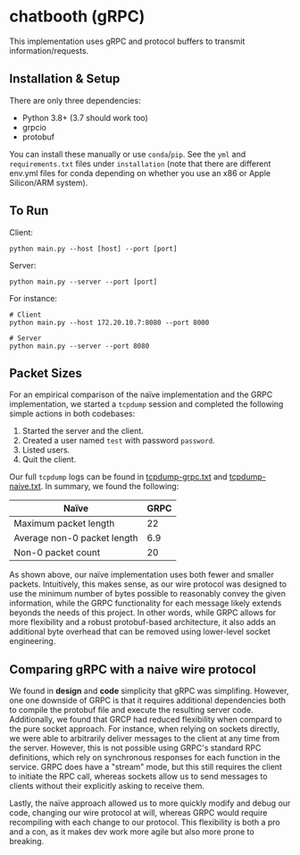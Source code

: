 # chatbooth (gRPC)

This implementation uses gRPC and protocol buffers to transmit information/requests.

## Installation & Setup

There are only three dependencies:
- Python 3.8+ (3.7 should work too)
- grpcio
- protobuf

You can install these manually or use `conda`/`pip`. See the `yml` and `requirements.txt` files under `installation` (note that there are different env.yml files for conda depending on whether you use an x86 or Apple Silicon/ARM system). 

## To Run

Client: 
```
python main.py --host [host] --port [port]
```

Server: 
```
python main.py --server --port [port]
```

For instance:

```
# Client
python main.py --host 172.20.10.7:8080 --port 8000

# Server
python main.py --server --port 8080
```

## Packet Sizes

For an empirical comparison of the naïve implementation and the GRPC implementation, we started a `tcpdump` session and completed the following simple actions in both codebases:

1. Started the server and the client.
2. Created a user named `test` with password `password`.
3. Listed users.
4. Quit the client.

Our full `tcpdump` logs can be found in [tcpdump-grpc.txt]() and [tcpdump-naive.txt](). In summary, we found the following:

 | Naïve | GRPC
| -------| -------- |
Maximum packet length | 22 | 289
Average non-0 packet length | 6.9 | 64.7
Non-0 packet count | 20 | 30

As shown above, our naïve implementation uses both fewer and smaller packets. Intuitively, this makes sense, as our wire protocol was designed to use the minimum number of bytes possible to reasonably convey the given information, while the GRPC functionality for each message likely extends beyonds the needs of this project. In other words, while GRPC allows for more flexibility and a robust protobuf-based architecture, it also adds an additional byte overhead that can be removed using lower-level socket engineering.

## Comparing gRPC with a naive wire protocol

We found in **design** and **code** simplicity that gRPC was simplifing. However, one one downside of GRPC is that it requires additional dependencies both to compile the protobuf file and execute the resulting server code. Additionally, we found that GRCP had reduced flexibility when compard to the pure socket approach. For instance, when relying on sockets directly, we were able to arbitrarily deliver messages to the client at any time from the server. However, this is not possible using GRPC's standard RPC definitions, which rely on synchronous responses for each function in the service. GRPC does have a "stream" mode, but this still requires the client to initiate the RPC call, whereas sockets allow us to send messages to clients without their explicitly asking to receive them.

Lastly, the naïve approach allowed us to more quickly modify and debug our code, changing our wire protocol at will, whereas GRPC would require recompiling with each change to our protocol. This flexibility is both a pro and a con, as it makes dev work more agile but also more prone to breaking.





